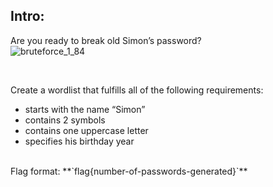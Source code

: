 ## Intro:
Are you ready to break old Simon’s password? 
<br/>
![bruteforce_1_84](https://user-images.githubusercontent.com/93029180/208465981-34d0647e-c459-4475-9789-05e6b41ec196.jpg)

<br/>

Create a wordlist that fulfills all of the following requirements:<br/>
- starts with the name “Simon”
- contains 2 symbols
- contains one uppercase letter
- specifies his birthday year
<br/>
Flag format: **`flag{number-of-passwords-generated}`**
